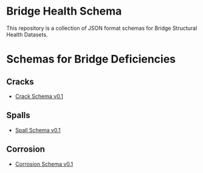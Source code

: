 # Bridge Health Schema

This repository is a collection of JSON format schemas for Bridge Structural Health Datasets.

# Schemas for Bridge Deficiencies

## Cracks

- [Crack Schema v0.1](http://lbovet.github.io/docson/#https://bridgingbigdata.github.io/bridgehealthschema/schema/crack.schema.json)

## Spalls

- [Spall Schema v0.1](http://lbovet.github.io/docson/#https://bridgingbigdata.github.io/bridgehealthschema/schema/spall.schema.json)

## Corrosion

- [Corrosion Schema v0.1](https://bridgingbigdata.github.io/bridgehealthschema/schema/corrosion.schema.json)

